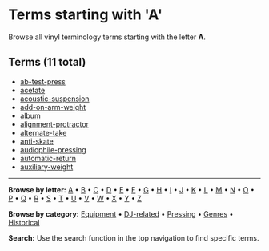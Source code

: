 # Terms starting with 'A'

Browse all vinyl terminology terms starting with the letter **A**.

## Terms (11 total)

- [ab-test-press](terms/a/ab-test-press/)
- [acetate](terms/a/acetate/)
- [acoustic-suspension](terms/a/acoustic-suspension/)
- [add-on-arm-weight](terms/a/add-on-arm-weight/)
- [album](terms/a/album/)
- [alignment-protractor](terms/a/alignment-protractor/)
- [alternate-take](terms/a/alternate-take/)
- [anti-skate](terms/a/anti-skate/)
- [audiophile-pressing](terms/a/audiophile-pressing/)
- [automatic-return](terms/a/automatic-return/)
- [auxiliary-weight](terms/a/auxiliary-weight/)


---

**Browse by letter:** [A](a.md) • [B](b.md) • [C](c.md) • [D](d.md) • [E](e.md) • [F](f.md) • [G](g.md) • [H](h.md) • [I](i.md) • [J](j.md) • [K](k.md) • [L](l.md) • [M](m.md) • [N](n.md) • [O](o.md) • [P](p.md) • [Q](q.md) • [R](r.md) • [S](s.md) • [T](t.md) • [U](u.md) • [V](v.md) • [W](w.md) • [X](x.md) • [Y](y.md) • [Z](z.md)

**Browse by category:** [Equipment](../tags/equipment.md) • [DJ-related](../tags/dj-related.md) • [Pressing](../tags/pressing.md) • [Genres](../tags/genres.md) • [Historical](../tags/historical.md)

**Search:** Use the search function in the top navigation to find specific terms.
